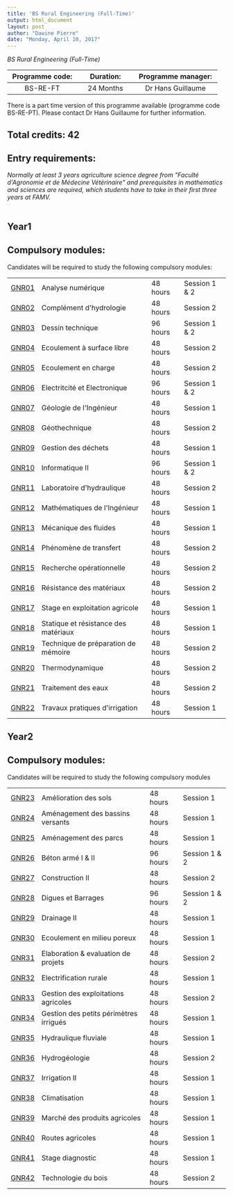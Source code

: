 ```yaml
---
title: 'BS Rural Engineering (Full-Time)'
output: html_document
layout: post
author: "Dawine Pierre"
date: "Monday, April 10, 2017"
---
```


*BS Rural Engineering (Full-Time)*

<table style="width: 484.5px;">
<thead>
<tr>
<th style="width: 157px;"><strong>Programme code:</strong></th>
<th style="width: 123px;"><strong>Duration:</strong></th>
<th style="width: 195.5px;"><strong>Programme manager:</strong></th>
</tr>
</thead>
<tbody>
<tr>
<td style="width: 157px; text-align: center;">BS-RE-FT</td>
<td style="width: 123px; text-align: center;">24 Months</td>
<td style="width: 195.5px; text-align: center;">Dr Hans Guillaume</td>
</tr>
</tbody>
</table>

There is a part time version of this programme available (programme code BS-RE-PT). Please contact Dr Hans Guillaume for further information.

## Total credits: 42
## Entry requirements:
*Normally at least 3 years agriculture science degree from "Faculté d'Agronomie et de Médecine Vétérinaire" and prerequisites in mathematics and sciences are required, which students have to take in their first three years at FAMV.*  
<br>



## Year1
## Compulsory modules:

Candidates will be required to study the following compulsory modules:
<table>
<tbody>
<tr>
<td><a href="http://www.ueh.edu.ht/facultes/famv.php">GNR01</a></td>
<td>Analyse num&eacute;rique</td>
<td>48 hours</td>
<td>Session 1 &amp; 2</td>
</tr>
<tr>
<td><a href="http://www.ueh.edu.ht/facultes/famv.php">GNR02</a></td>
<td>Compl&eacute;ment d'hydrologie</td>
<td>48 hours</td>
<td>Session 2</td>
</tr>
<tr>
<td><a href="http://www.ueh.edu.ht/facultes/famv.php">GNR03</a></td>
<td>Dessin technique</td>
<td>96 hours</td>
<td>Session 1 &amp; 2</td>
</tr>
<tr>
<td><a href="http://www.ueh.edu.ht/facultes/famv.php">GNR04</a></td>
<td>Ecoulement &agrave; surface libre</td>
<td>48 hours</td>
<td>Session 2</td>
</tr>
<tr>
<td><a href="http://www.ueh.edu.ht/facultes/famv.php">GNR05</a></td>
<td>Ecoulement en charge</td>
<td>48 hours</td>
<td>Session 2</td>
</tr>
<tr>
<td><a href="http://www.ueh.edu.ht/facultes/famv.php">GNR06</a></td>
<td>Electritcit&eacute; et Electronique</td>
<td>96 hours</td>
<td>Session 1 &amp; 2</td>
</tr>
<tr>
<td><a href="http://www.ueh.edu.ht/facultes/famv.php">GNR07</a></td>
<td>G&eacute;ologie de l'Ing&eacute;nieur</td>
<td>48 hours</td>
<td>Session 1</td>
</tr>
<tr>
<td><a href="http://www.ueh.edu.ht/facultes/famv.php">GNR08</a></td>
<td>G&eacute;othechnique</td>
<td>48 hours</td>
<td>Session 2</td>
</tr>
<tr>
<td><a href="http://www.ueh.edu.ht/facultes/famv.php">GNR09</a></td>
<td>Gestion des d&eacute;chets</td>
<td>48 hours</td>
<td>Session 1</td>
</tr>
<tr>
<td><a href="http://www.ueh.edu.ht/facultes/famv.php">GNR10</a></td>
<td>Informatique II</td>
<td>96 hours</td>
<td>Session 1 &amp; 2</td>
</tr>
<tr>
<td><a href="http://www.ueh.edu.ht/facultes/famv.php">GNR11</a></td>
<td>Laboratoire d'hydraulique</td>
<td>48 hours</td>
<td>Session 2</td>
</tr>
<tr>
<td><a href="http://www.ueh.edu.ht/facultes/famv.php">GNR12</a></td>
<td>Math&eacute;matiques de l'Ing&eacute;nieur</td>
<td>48 hours</td>
<td>Session 1</td>
</tr>
<tr>
<td><a href="http://www.ueh.edu.ht/facultes/famv.php">GNR13</a></td>
<td>M&eacute;canique des fluides</td>
<td>48 hours</td>
<td>Session 1</td>
</tr>
<tr>
<td><a href="http://www.ueh.edu.ht/facultes/famv.php">GNR14</a></td>
<td>Ph&eacute;nom&egrave;ne de transfert</td>
<td>48 hours</td>
<td>Session 2</td>
</tr>
<tr>
<td><a href="http://www.ueh.edu.ht/facultes/famv.php">GNR15</a></td>
<td>Recherche op&eacute;rationnelle</td>
<td>48 hours</td>
<td>Session 2</td>
</tr>
<tr>
<td><a href="http://www.ueh.edu.ht/facultes/famv.php">GNR16</a></td>
<td>R&eacute;sistance des mat&eacute;riaux</td>
<td>48 hours</td>
<td>Session 2</td>
</tr>
<tr>
<td><a href="http://www.ueh.edu.ht/facultes/famv.php">GNR17</a></td>
<td>Stage en exploitation agricole</td>
<td>48 hours</td>
<td>Session 1</td>
</tr>
<tr>
<td><a href="http://www.ueh.edu.ht/facultes/famv.php">GNR18</a></td>
<td>Statique et r&eacute;sistance des mat&eacute;riaux</td>
<td>48 hours</td>
<td>Session 1</td>
</tr>
<tr>
<td><a href="http://www.ueh.edu.ht/facultes/famv.php">GNR19</a></td>
<td>Technique de pr&eacute;paration de m&eacute;moire</td>
<td>48 hours</td>
<td>Session 2</td>
</tr>
<tr>
<td><a href="http://www.ueh.edu.ht/facultes/famv.php">GNR20</a></td>
<td>Thermodynamique</td>
<td>48 hours</td>
<td>Session 2</td>
</tr>
<tr>
<td><a href="http://www.ueh.edu.ht/facultes/famv.php">GNR21</a></td>
<td>Traitement des eaux</td>
<td>48 hours</td>
<td>Session 2</td>
</tr>
<tr>
<td><a href="http://www.ueh.edu.ht/facultes/famv.php">GNR22</a></td>
<td>Travaux pratiques d'irrigation</td>
<td>48 hours</td>
<td>Session 1</td>
</tr>
</tbody>
</table>


## Year2
## Compulsory modules:

Candidates will be required to study the following compulsory modules

<table>
<tbody>
<tr>
<td><a href="http://www.ueh.edu.ht/facultes/famv.php">GNR23</a></td>
<td>Am&eacute;lioration des sols</td>
<td>48 hours</td>
<td>Session 1</td>
</tr>
<tr>
<td><a href="http://www.ueh.edu.ht/facultes/famv.php">GNR24</a></td>
<td>Am&eacute;nagement des bassins versants</td>
<td>48 hours</td>
<td>Session 1</td>
</tr>
<tr>
<td><a href="http://www.ueh.edu.ht/facultes/famv.php">GNR25</a></td>
<td>Am&eacute;nagement des parcs</td>
<td>48 hours</td>
<td>Session 1</td>
</tr>
<tr>
<td><a href="http://www.ueh.edu.ht/facultes/famv.php">GNR26</a></td>
<td>B&eacute;ton arm&eacute; I &amp; II</td>
<td>96 hours</td>
<td>Session 1 &amp; 2</td>
</tr>
<tr>
<td><a href="http://www.ueh.edu.ht/facultes/famv.php">GNR27</a></td>
<td>Construction II</td>
<td>48 hours</td>
<td>Session 2</td>
</tr>
<tr>
<td><a href="http://www.ueh.edu.ht/facultes/famv.php">GNR28</a></td>
<td>Digues et Barrages</td>
<td>96 hours</td>
<td>Session 1 &amp; 2</td>
</tr>
<tr>
<td><a href="http://www.ueh.edu.ht/facultes/famv.php">GNR29</a></td>
<td>Drainage II</td>
<td>48 hours</td>
<td>Session 1</td>
</tr>
<tr>
<td><a href="http://www.ueh.edu.ht/facultes/famv.php">GNR30</a></td>
<td>Ecoulement en milieu poreux</td>
<td>48 hours</td>
<td>Session 1</td>
</tr>
<tr>
<td><a href="http://www.ueh.edu.ht/facultes/famv.php">GNR31</a></td>
<td>Elaboration &amp; evaluation de projets</td>
<td>48 hours</td>
<td>Session 2</td>
</tr>
<tr>
<td><a href="http://www.ueh.edu.ht/facultes/famv.php">GNR32</a></td>
<td>Electrification rurale</td>
<td>48 hours</td>
<td>Session 1</td>
</tr>
<tr>
<td><a href="http://www.ueh.edu.ht/facultes/famv.php">GNR33</a></td>
<td>Gestion des exploitations agricoles</td>
<td>48 hours</td>
<td>Session 2</td>
</tr>
<tr>
<td><a href="http://www.ueh.edu.ht/facultes/famv.php">GNR34</a></td>
<td>Gestion des petits p&eacute;rim&egrave;tres irrigu&eacute;s</td>
<td>48 hours</td>
<td>Session 1</td>
</tr>
<tr>
<td><a href="http://www.ueh.edu.ht/facultes/famv.php">GNR35</a></td>
<td>Hydraulique fluviale</td>
<td>48 hours</td>
<td>Session 1</td>
</tr>
<tr>
<td><a href="http://www.ueh.edu.ht/facultes/famv.php">GNR36</a></td>
<td>Hydrog&eacute;ologie</td>
<td>48 hours</td>
<td>Session 2</td>
</tr>
<tr>
<td><a href="http://www.ueh.edu.ht/facultes/famv.php">GNR37</a></td>
<td>Irrigation II</td>
<td>48 hours</td>
<td>Session 1</td>
</tr>
<tr>
<td><a href="http://www.ueh.edu.ht/facultes/famv.php">GNR38</a></td>
<td>Climatisation</td>
<td>48 hours</td>
<td>Session 1</td>
</tr>
<tr>
<td><a href="http://www.ueh.edu.ht/facultes/famv.php">GNR39</a></td>
<td>March&eacute; des produits agricoles</td>
<td>48 hours</td>
<td>Session 1</td>
</tr>
<tr>
<td><a href="http://www.ueh.edu.ht/facultes/famv.php">GNR40</a></td>
<td>Routes agricoles</td>
<td>48 hours</td>
<td>Session 1</td>
</tr>
<tr>
<td><a href="http://www.ueh.edu.ht/facultes/famv.php">GNR41</a></td>
<td>Stage diagnostic</td>
<td>48 hours</td>
<td>Session 1</td>
</tr>
<tr>
<td><a href="http://www.ueh.edu.ht/facultes/famv.php">GNR42</a></td>
<td>Technologie du bois</td>
<td>48 hours</td>
<td>Session 2</td>
</tr>
</tbody>
</table>


